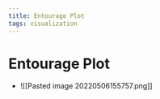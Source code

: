 ```yaml
---
title: Entourage Plot
tags: visualization
---
```


# Entourage Plot
- ![[Pasted image 20220506155757.png]]


















